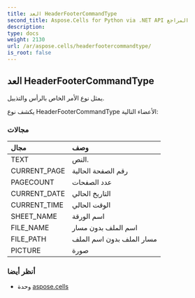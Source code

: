 ```yaml
---
title: العد HeaderFooterCommandType
second_title: Aspose.Cells for Python via .NET API المراجع
description:
type: docs
weight: 2130
url: /ar/aspose.cells/headerfootercommandtype/
is_root: false
---
```

##  العد HeaderFooterCommandType
يمثل نوع الأمر الخاص بالرأس والتذييل.



يكشف نوع HeaderFooterCommandType الأعضاء التالية:

###  مجالات
| مجال| وصف|
| :- | :- |
| TEXT | النص.|
| CURRENT_PAGE | رقم الصفحة الحالية|
| PAGECOUNT | عدد الصفحات|
| CURRENT_DATE | التاريخ الحالي|
| CURRENT_TIME | الوقت الحالي|
| SHEET_NAME | اسم الورقة|
| FILE_NAME | اسم الملف بدون مسار|
| FILE_PATH | مسار الملف بدون اسم الملف|
| PICTURE | صورة|



###  أنظر أيضا
* وحدة [aspose.cells](..)
